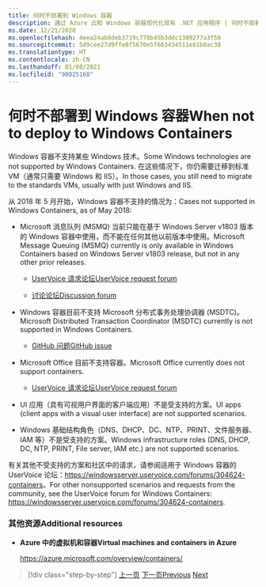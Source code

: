 ```yaml
---
title: 何时不部署到 Windows 容器
description: 通过 Azure 云和 Windows 容器现代化现有 .NET 应用程序 | 何时不部署到 Windows 容器
ms.date: 12/21/2020
ms.openlocfilehash: 4eea24ab8deb3719c778b45b3ddc1309277a3f50
ms.sourcegitcommit: 5d9cee27d9ffe8f5670e5f663434511e81b8ac38
ms.translationtype: HT
ms.contentlocale: zh-CN
ms.lasthandoff: 01/08/2021
ms.locfileid: "98025168"
---
```

# <a name="when-not-to-deploy-to-windows-containers"></a><span data-ttu-id="20288-103">何时不部署到 Windows 容器</span><span class="sxs-lookup"><span data-stu-id="20288-103">When not to deploy to Windows Containers</span></span>

<span data-ttu-id="20288-104">Windows 容器不支持某些 Windows 技术。</span><span class="sxs-lookup"><span data-stu-id="20288-104">Some Windows technologies are not supported by Windows Containers.</span></span> <span data-ttu-id="20288-105">在这些情况下，你仍需要迁移到标准 VM（通常只需要 Windows 和 IIS）。</span><span class="sxs-lookup"><span data-stu-id="20288-105">In those cases, you still need to migrate to the standards VMs, usually with just Windows and IIS.</span></span>

<span data-ttu-id="20288-106">从 2018 年 5 月开始，Windows 容器不支持的情况为：</span><span class="sxs-lookup"><span data-stu-id="20288-106">Cases not supported in Windows Containers, as of May 2018:</span></span>

- <span data-ttu-id="20288-107">Microsoft 消息队列 (MSMQ) 当前只能在基于 Windows Server v1803 版本的 Windows 容器中使用，而不能在任何其他以前版本中使用。</span><span class="sxs-lookup"><span data-stu-id="20288-107">Microsoft Message Queuing (MSMQ) currently is only available in Windows Containers based on Windows Server v1803 release, but not in any other prior releases.</span></span>

  - [<span data-ttu-id="20288-108">UserVoice 请求论坛</span><span class="sxs-lookup"><span data-stu-id="20288-108">UserVoice request forum</span></span>](https://windowsserver.uservoice.com/forums/304624-containers/suggestions/15719031-create-base-container-image-with-msmq-server)

  - [<span data-ttu-id="20288-109">讨论论坛</span><span class="sxs-lookup"><span data-stu-id="20288-109">Discussion forum</span></span>](https://social.msdn.microsoft.com/Forums/bce99a7d-aa60-44fa-a348-450855650810/msmqserver-is-it-supported?forum=windowscontainers)

- <span data-ttu-id="20288-110">Windows 容器目前不支持 Microsoft 分布式事务处理协调器 (MSDTC)。</span><span class="sxs-lookup"><span data-stu-id="20288-110">Microsoft Distributed Transaction Coordinator (MSDTC) currently is not supported in Windows Containers.</span></span>

  - [<span data-ttu-id="20288-111">GitHub 问题</span><span class="sxs-lookup"><span data-stu-id="20288-111">GitHub issue</span></span>](https://github.com/MicrosoftDocs/Virtualization-Documentation/issues/494)

- <span data-ttu-id="20288-112">Microsoft Office 目前不支持容器。</span><span class="sxs-lookup"><span data-stu-id="20288-112">Microsoft Office currently does not support containers.</span></span>

  - [<span data-ttu-id="20288-113">UserVoice 请求论坛</span><span class="sxs-lookup"><span data-stu-id="20288-113">UserVoice request forum</span></span>](https://windowsserver.uservoice.com/forums/304624-containers/suggestions/19686220-provide-office-support-for-containers)

- <span data-ttu-id="20288-114">UI 应用（具有可视用户界面的客户端应用）不是受支持的方案。</span><span class="sxs-lookup"><span data-stu-id="20288-114">UI apps (client apps with a visual user interface) are not supported scenarios.</span></span>

- <span data-ttu-id="20288-115">Windows 基础结构角色（DNS、DHCP、DC、NTP、PRINT、文件服务器、IAM 等）不是受支持的方案。</span><span class="sxs-lookup"><span data-stu-id="20288-115">Windows infrastructure roles (DNS, DHCP, DC, NTP, PRINT, File server, IAM etc.) are not supported scenarios.</span></span>

<span data-ttu-id="20288-116">有关其他不受支持的方案和社区中的请求，请参阅适用于 Windows 容器的 UserVoice 论坛：<https://windowsserver.uservoice.com/forums/304624-containers>。</span><span class="sxs-lookup"><span data-stu-id="20288-116">For other nonsupported scenarios and requests from the community, see the UserVoice forum for Windows Containers: <https://windowsserver.uservoice.com/forums/304624-containers>.</span></span>

### <a name="additional-resources"></a><span data-ttu-id="20288-117">其他资源</span><span class="sxs-lookup"><span data-stu-id="20288-117">Additional resources</span></span>

- <span data-ttu-id="20288-118">**Azure 中的虚拟机和容器**</span><span class="sxs-lookup"><span data-stu-id="20288-118">**Virtual machines and containers in Azure**</span></span>

    <https://azure.microsoft.com/overview/containers/>

> [!div class="step-by-step"]
> <span data-ttu-id="20288-119">[上一页](deploy-existing-net-apps-as-windows-containers.md)
> [下一页](when-to-deploy-windows-containers-in-your-on-premises-iaas-vm-infrastructure.md)</span><span class="sxs-lookup"><span data-stu-id="20288-119">[Previous](deploy-existing-net-apps-as-windows-containers.md)
[Next](when-to-deploy-windows-containers-in-your-on-premises-iaas-vm-infrastructure.md)</span></span>

